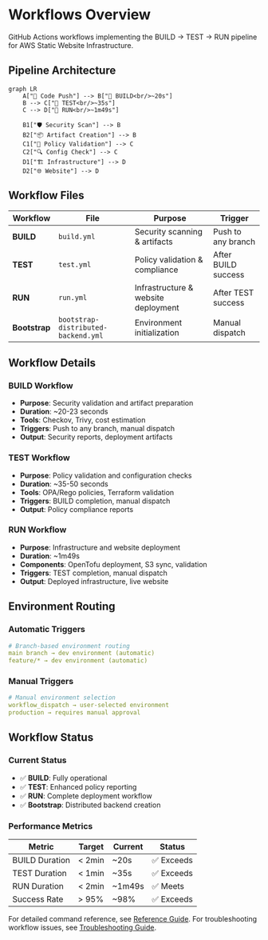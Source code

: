 # Workflows Overview

GitHub Actions workflows implementing the BUILD → TEST → RUN pipeline for AWS Static Website Infrastructure.

## Pipeline Architecture

```mermaid
graph LR
    A["📝 Code Push"] --> B["🔨 BUILD<br/>~20s"]
    B --> C["🧪 TEST<br/>~35s"]
    C --> D["🚀 RUN<br/>~1m49s"]

    B1["🛡️ Security Scan"] --> B
    B2["📦 Artifact Creation"] --> B
    C1["📜 Policy Validation"] --> C
    C2["🔍 Config Check"] --> C
    D1["🏗️ Infrastructure"] --> D
    D2["🌐 Website"] --> D
```

## Workflow Files

| Workflow | File | Purpose | Trigger |
|----------|------|---------|---------|
| **BUILD** | `build.yml` | Security scanning & artifacts | Push to any branch |
| **TEST** | `test.yml` | Policy validation & compliance | After BUILD success |
| **RUN** | `run.yml` | Infrastructure & website deployment | After TEST success |
| **Bootstrap** | `bootstrap-distributed-backend.yml` | Environment initialization | Manual dispatch |

## Workflow Details

### BUILD Workflow
- **Purpose**: Security validation and artifact preparation
- **Duration**: ~20-23 seconds
- **Tools**: Checkov, Trivy, cost estimation
- **Triggers**: Push to any branch, manual dispatch
- **Output**: Security reports, deployment artifacts

### TEST Workflow
- **Purpose**: Policy validation and configuration checks
- **Duration**: ~35-50 seconds
- **Tools**: OPA/Rego policies, Terraform validation
- **Triggers**: BUILD completion, manual dispatch
- **Output**: Policy compliance reports

### RUN Workflow
- **Purpose**: Infrastructure and website deployment
- **Duration**: ~1m49s
- **Components**: OpenTofu deployment, S3 sync, validation
- **Triggers**: TEST completion, manual dispatch
- **Output**: Deployed infrastructure, live website

## Environment Routing

### Automatic Triggers
```yaml
# Branch-based environment routing
main branch → dev environment (automatic)
feature/* → dev environment (automatic)
```

### Manual Triggers
```yaml
# Manual environment selection
workflow_dispatch → user-selected environment
production → requires manual approval
```

## Workflow Status

### Current Status
- ✅ **BUILD**: Fully operational
- ✅ **TEST**: Enhanced policy reporting
- ✅ **RUN**: Complete deployment workflow
- ✅ **Bootstrap**: Distributed backend creation

### Performance Metrics
| Metric | Target | Current | Status |
|--------|--------|---------|--------|
| BUILD Duration | < 2min | ~20s | ✅ Exceeds |
| TEST Duration | < 1min | ~35s | ✅ Exceeds |
| RUN Duration | < 2min | ~1m49s | ✅ Meets |
| Success Rate | > 95% | ~98% | ✅ Exceeds |

For detailed command reference, see [Reference Guide](reference.md).
For troubleshooting workflow issues, see [Troubleshooting Guide](troubleshooting.md).